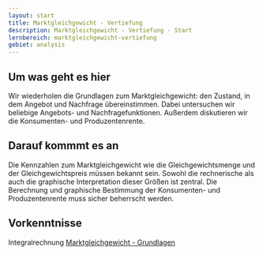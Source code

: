 ```yaml
---
layout: start
title: Marktgleichgewicht - Vertiefung
description: Marktgleichgewicht - Vertiefung - Start
lernbereich: marktgleichgewicht-vertiefung
gebiet: analysis
---
```


## Um was geht es hier

Wir wiederholen die Grundlagen zum Marktgleichgewicht: den Zustand, in dem Angebot und Nachfrage übereinstimmen. Dabei untersuchen wir beliebige Angebots- und Nachfragefunktionen. Außerdem diskutieren wir die Konsumenten- und Produzentenrente.

## Darauf kommmt es an

Die Kennzahlen zum Marktgleichgewicht wie die Gleichgewichtsmenge und der Gleichgewichtspreis müssen bekannt sein. Sowohl die rechnerische als auch die graphische Interpretation dieser Größen ist zentral. Die Berechnung und graphische Bestimmung der Konsumenten- und Produzentenrente muss sicher beherrscht werden.

## Vorkenntnisse

Integralrechnung
<a href="{{ '/lernbereiche/analysis/marktgleichgewicht-grundlagen/start.html' | relative_url }}" class="link-button">Marktgleichgewicht - Grundlagen</a>
